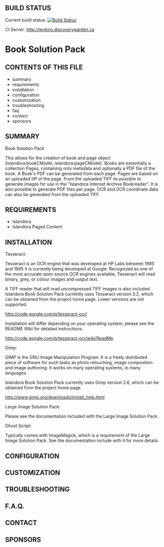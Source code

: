 BUILD STATUS
------------
Current build status:
[![Build Status](https://travis-ci.org/Islandora/islandora_solution_pack_book.png?branch=7.x)](https://travis-ci.org/Islandora/islandora_solution_pack_book)

CI Server:
http://jenkins.discoverygarden.ca

Book Solution Pack
=========================

CONTENTS OF THIS FILE
---------------------

 * summary
 * requirements
 * installation
 * configuration
 * customization
 * troubleshooting
 * faq
 * contact
 * sponsors


SUMMARY
-------

Book Solution Pack

This allows for the creation of book and page object (islandora:bookCModel,
islandora:pageCModel). Books are essentially a collection Pages, containing
only metadata and optionally a PDF file of the book. A Book's PDF can be
generated from each page. Pages are based on an uploaded tiff of the page.
From the uploaded TIFF its possible to generate images for use in the
"Islandora Internet Archive Bookreader". It is also possible to generate PDF
files per page. OCR and OCR coordinate data can also be generated from the
uploaded TIFF.

REQUIREMENTS
------------

  * Islandora
  * Islandora Paged Content

INSTALLATION
------------

Tesseract:

Tesseract is an OCR engine that was developed at HP Labs between 1985 and 1995
it is currently being developed at Google. Recognized as one of the most
accurate open source OCR engines available, Tesseract will read binary, grey, or
colour images and output text.

A TIFF reader that will read uncompressed TIFF images is also included.
Islandora Book Solution Pack currently uses Tesseract version 3.2, which can be
obtained from the project home page. Lower versions are not supported.

http://code.google.com/p/tesseract-ocr/

Installation will differ depending on your operating system; please see the
README Wiki for detailed instructions.

http://code.google.com/p/tesseract-ocr/wiki/ReadMe

Gimp:

GIMP is the GNU Image Manipulation Program. It is a freely distributed piece of
software for such tasks as photo retouching, image composition and image
authoring. It works on many operating systems, in many languages.

Islandora Book Solution Pack currently uses Gimp version 2.6, which can be
obtained from the project home page.

http://www.gimp.org/downloads/install_help.html

Large Image Solution Pack:

Please see the documentation included with the Large Image Solution Pack.

Ghost Script:

Typically comes with ImageMagick, which is a requirement of the Large Image
Solution Pack. See the documentation include with it for more details.


CONFIGURATION
-------------


CUSTOMIZATION
-------------


TROUBLESHOOTING
---------------


F.A.Q.
------

CONTACT
-------


SPONSORS
--------
